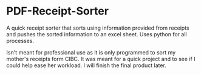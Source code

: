 # PDF-Receipt-Sorter
A quick receipt sorter that sorts using information provided from receipts and pushes the sorted information to an excel sheet. Uses python for all processes.

Isn't meant for professional use as it is only programmed to sort my mother's receipts form CIBC. It was meant for a quick project and to
see if I could help ease her workload. I will finish the final product later. 

